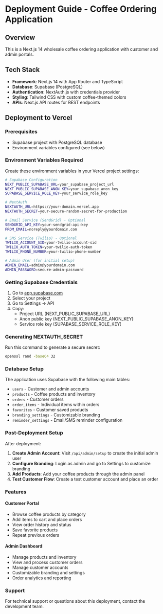 # Deployment Guide - Coffee Ordering Application

## Overview
This is a Next.js 14 wholesale coffee ordering application with customer and admin portals.

## Tech Stack
- **Framework**: Next.js 14 with App Router and TypeScript
- **Database**: Supabase (PostgreSQL)
- **Authentication**: NextAuth.js with credentials provider
- **Styling**: Tailwind CSS with custom coffee-themed colors
- **APIs**: Next.js API routes for REST endpoints

## Deployment to Vercel

### Prerequisites
- Supabase project with PostgreSQL database
- Environment variables configured (see below)

### Environment Variables Required

Create these environment variables in your Vercel project settings:

```bash
# Supabase Configuration
NEXT_PUBLIC_SUPABASE_URL=your_supabase_project_url
NEXT_PUBLIC_SUPABASE_ANON_KEY=your_supabase_anon_key
SUPABASE_SERVICE_ROLE_KEY=your_service_role_key

# NextAuth
NEXTAUTH_URL=https://your-domain.vercel.app
NEXTAUTH_SECRET=your-secure-random-secret-for-production

# Email Service (SendGrid) - Optional
SENDGRID_API_KEY=your-sendgrid-api-key
FROM_EMAIL=noreply@yourdomain.com

# SMS Service (Twilio) - Optional
TWILIO_ACCOUNT_SID=your-twilio-account-sid
TWILIO_AUTH_TOKEN=your-twilio-auth-token
TWILIO_PHONE_NUMBER=your-twilio-phone-number

# Admin User (for initial setup)
ADMIN_EMAIL=admin@yourdomain.com
ADMIN_PASSWORD=secure-admin-password
```

### Getting Supabase Credentials

1. Go to [app.supabase.com](https://app.supabase.com)
2. Select your project
3. Go to Settings → API
4. Copy:
   - Project URL (NEXT_PUBLIC_SUPABASE_URL)
   - Anon public key (NEXT_PUBLIC_SUPABASE_ANON_KEY)
   - Service role key (SUPABASE_SERVICE_ROLE_KEY)

### Generating NEXTAUTH_SECRET

Run this command to generate a secure secret:
```bash
openssl rand -base64 32
```

### Database Setup

The application uses Supabase with the following main tables:
- `users` - Customer and admin accounts
- `products` - Coffee products and inventory
- `orders` - Customer orders
- `order_items` - Individual items within orders
- `favorites` - Customer saved products
- `branding_settings` - Customizable branding
- `reminder_settings` - Email/SMS reminder configuration

### Post-Deployment Setup

After deployment:

1. **Create Admin Account**: Visit `/api/admin/setup` to create the initial admin user
2. **Configure Branding**: Login as admin and go to Settings to customize branding
3. **Add Products**: Add your coffee products through the admin panel
4. **Test Customer Flow**: Create a test customer account and place an order

### Features

#### Customer Portal
- Browse coffee products by category
- Add items to cart and place orders
- View order history and status
- Save favorite products
- Repeat previous orders

#### Admin Dashboard
- Manage products and inventory
- View and process customer orders
- Manage customer accounts
- Customizable branding and settings
- Order analytics and reporting

### Support

For technical support or questions about this deployment, contact the development team.
